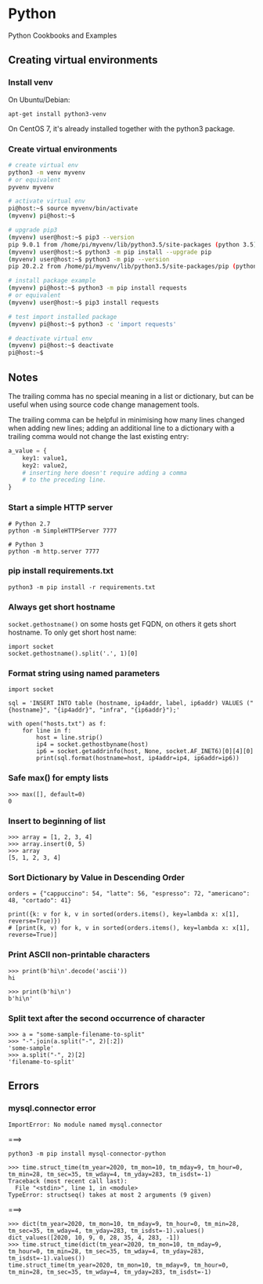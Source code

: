 # Python
Python Cookbooks and Examples


## Creating virtual environments

### Install venv

On Ubuntu/Debian:

```
apt-get install python3-venv
```

On CentOS 7, it's already installed together with the python3 package.

### Create virtual environments

```bash
# create virtual env
python3 -m venv myvenv
# or equivalent
pyvenv myvenv

# activate virtual env
pi@host:~$ source myvenv/bin/activate
(myvenv) pi@host:~$

# upgrade pip3
(myvenv) user@host:~$ pip3 --version
pip 9.0.1 from /home/pi/myvenv/lib/python3.5/site-packages (python 3.5)
(myvenv) user@host:~$ python3 -m pip install --upgrade pip
(myvenv) user@host:~$ python3 -m pip --version
pip 20.2.2 from /home/pi/myvenv/lib/python3.5/site-packages/pip (python 3.5)

# install package example
(myvenv) pi@host:~$ python3 -m pip install requests
# or equivalent
(myvenv) user@host:~$ pip3 install requests

# test import installed package
(myvenv) pi@host:~$ python3 -c 'import requests'

# deactivate virtual env
(myvenv) pi@host:~$ deactivate
pi@host:~$
```

## Notes

The trailing comma has no special meaning in a list or dictionary, but can be useful when using source code change management tools.

The trailing comma can be helpful in minimising how many lines changed when adding new lines; adding an additional line to a dictionary with a trailing comma would not change the last existing entry:

```python
a_value = {
    key1: value1,
    key2: value2,
    # inserting here doesn't require adding a comma
    # to the preceding line.
}
```

### Start a simple HTTP server

```
# Python 2.7
python -m SimpleHTTPServer 7777

# Python 3
python -m http.server 7777
```

### pip install requirements.txt

```
python3 -m pip install -r requirements.txt
```

### Always get short hostname

`socket.gethostname()` on some hosts get FQDN, on others it gets short hostname. To only get short host name:

```
import socket
socket.gethostname().split('.', 1)[0]
```

### Format string using named parameters

```
import socket

sql = 'INSERT INTO table (hostname, ip4addr, label, ip6addr) VALUES ("{hostname}", "{ip4addr}", "infra", "{ip6addr}");'

with open("hosts.txt") as f:
    for line in f:
        host = line.strip()
        ip4 = socket.gethostbyname(host)
        ip6 = socket.getaddrinfo(host, None, socket.AF_INET6)[0][4][0]
        print(sql.format(hostname=host, ip4addr=ip4, ip6addr=ip6))
```

### Safe max() for empty lists

```
>>> max([], default=0)
0
```

### Insert to beginning of list

```
>>> array = [1, 2, 3, 4]
>>> array.insert(0, 5)
>>> array
[5, 1, 2, 3, 4]
```

### Sort Dictionary by Value in Descending Order

```
orders = {"cappuccino": 54, "latte": 56, "espresso": 72, "americano": 48, "cortado": 41}

print({k: v for k, v in sorted(orders.items(), key=lambda x: x[1], reverse=True)})
# [print(k, v) for k, v in sorted(orders.items(), key=lambda x: x[1], reverse=True)]

```

### Print ASCII non-printable characters

```
>>> print(b'hi\n'.decode('ascii'))
hi

>>> print(b'hi\n')
b'hi\n'
```

### Split text after the second occurrence of character

```
>>> a = "some-sample-filename-to-split"
>>> "-".join(a.split("-", 2)[:2])
'some-sample'
>>> a.split("-", 2)[2]
'filename-to-split'
```

## Errors

### mysql.connector error

```
ImportError: No module named mysql.connector
```

===>

```
python3 -m pip install mysql-connector-python
```

```
>>> time.struct_time(tm_year=2020, tm_mon=10, tm_mday=9, tm_hour=0, tm_min=28, tm_sec=35, tm_wday=4, tm_yday=283, tm_isdst=-1)
Traceback (most recent call last):
  File "<stdin>", line 1, in <module>
TypeError: structseq() takes at most 2 arguments (9 given)
```

===>

```
>>> dict(tm_year=2020, tm_mon=10, tm_mday=9, tm_hour=0, tm_min=28, tm_sec=35, tm_wday=4, tm_yday=283, tm_isdst=-1).values()
dict_values([2020, 10, 9, 0, 28, 35, 4, 283, -1])
>>> time.struct_time(dict(tm_year=2020, tm_mon=10, tm_mday=9, tm_hour=0, tm_min=28, tm_sec=35, tm_wday=4, tm_yday=283, tm_isdst=-1).values())
time.struct_time(tm_year=2020, tm_mon=10, tm_mday=9, tm_hour=0, tm_min=28, tm_sec=35, tm_wday=4, tm_yday=283, tm_isdst=-1)
```
